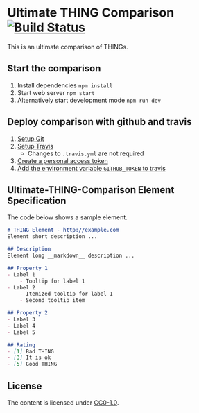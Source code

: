 # Ultimate THING Comparison [![Build Status](https://travis-ci.org/example.com/ultimate-THING-comparison.svg?branch=master)](https://travis-ci.org/example.com/ultimate-THING-comparison)

This is an ultimate comparison of THINGs.

## Start the comparison

1. Install dependencies `npm install`
2. Start web server `npm start`
3. Alternatively start development mode `npm run dev`

## Deploy comparison with github and travis

1. [Setup Git](https://help.github.com/articles/set-up-git/)
2. [Setup Travis](https://docs.travis-ci.com/user/getting-started/)
    - Changes to `.travis.yml` are not required
3. [Create a personal access token](https://help.github.com/articles/creating-a-personal-access-token-for-the-command-line/)
4. [Add the environment variable `GITHUB_TOKEN` to travis](https://docs.travis-ci.com/user/environment-variables#Defining-Variables-in-Repository-Settings)

## Ultimate-THING-Comparison Element Specification

The code below shows a sample element.

```markdown
# THING Element - http://example.com
Element short description ...

## Description
Element long __markdown__ description ...

## Property 1
- Label 1
    - Tooltip for label 1
- Label 2
    - Itemized tooltip for label 1
    - Second tooltip item

## Property 2
- Label 3
- Label 4
- Label 5

## Rating
- [1] Bad THING
- [3] It is ok
- [5] Good THING
```

## License

The content is licensed under [CC0-1.0].

[CC0-1.0]: https://creativecommons.org/publicdomain/zero/1.0/
